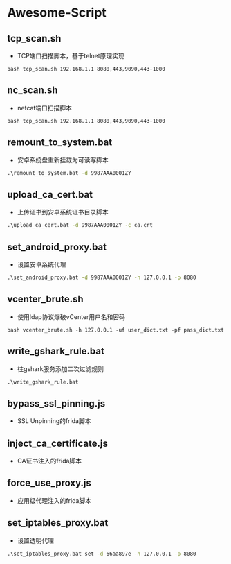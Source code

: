 # Awesome-Script

## tcp_scan.sh

- TCP端口扫描脚本，基于telnet原理实现

```shell
bash tcp_scan.sh 192.168.1.1 8080,443,9090,443-1000
```

## nc_scan.sh

- netcat端口扫描脚本

```shell
bash tcp_scan.sh 192.168.1.1 8080,443,9090,443-1000
```

## remount_to_system.bat

- 安卓系统盘重新挂载为可读写脚本

```cmd
.\remount_to_system.bat -d 9987AAA0001ZY
```

## upload_ca_cert.bat

- 上传证书到安卓系统证书目录脚本

```cmd
.\upload_ca_cert.bat -d 9987AAA0001ZY -c ca.crt
```

## set_android_proxy.bat

- 设置安卓系统代理

```cmd
.\set_android_proxy.bat -d 9987AAA0001ZY -h 127.0.0.1 -p 8080
```

## vcenter_brute.sh

- 使用ldap协议爆破vCenter用户名和密码

```shell
bash vcenter_brute.sh -h 127.0.0.1 -uf user_dict.txt -pf pass_dict.txt
```

## write_gshark_rule.bat

- 往gshark服务添加二次过滤规则

```cmd
.\write_gshark_rule.bat
```

## bypass_ssl_pinning.js

- SSL Unpinning的frida脚本

## inject_ca_certificate.js

- CA证书注入的frida脚本

## force_use_proxy.js

- 应用级代理注入的frida脚本

## set_iptables_proxy.bat

- 设置透明代理

```cmd
.\set_iptables_proxy.bat set -d 66aa897e -h 127.0.0.1 -p 8080
```

